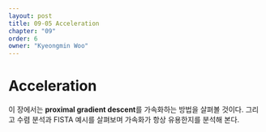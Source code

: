 ```yaml
---
layout: post
title: 09-05 Acceleration
chapter: "09"
order: 6
owner: "Kyeongmin Woo"
---
```


# Acceleration

이 장에서는 **proximal gradient descent**를 가속화하는 방법을 살펴볼 것이다. 그리고 수렴 분석과 FISTA 예시를 살펴보며 가속화가 항상 유용한지를 분석해 본다.
